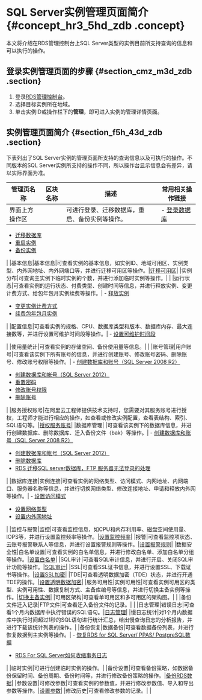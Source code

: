 # SQL Server实例管理页面简介 {#concept_hr3_5hd_zdb .concept}

本文将介绍在RDS管理控制台上SQL Server类型的实例目前所支持查询的信息和可以执行的操作。

## 登录实例管理页面的步骤 {#section_cmz_m3d_zdb .section}

1.  登录[RDS管理控制台](http://rds.console.aliyun.com/?spm=5176.doc26126.2.3.Kca631)。
2.  选择目标实例所在地域。
3.  单击实例ID或操作栏下的**管理**，即可进入实例的管理详情页面。

## 实例管理页面简介 {#section_f5h_43d_zdb .section}

下表列出了SQL Server实例的管理页面所支持的查询信息以及可执行的操作。不同版本的SQL Server实例所支持的操作不同，所以操作台显示信息会有差异，请以实际界面为准。

|管理页名称|区块名称|描述|常用相关操作链接|
|-----|----|--|--------|
|界面上方操作区| |可进行登录、迁移数据库，重启、备份实例等操作。| -   [登录数据库](https://help.aliyun.com/document_detail/26138.html)
-   [迁移数据库](https://help.aliyun.com/document_detail/26147.html)
-   [重启实例](https://help.aliyun.com/document_detail/26177.html)
-   [备份实例](https://help.aliyun.com/document_detail/26206.html)

 |
|基本信息|基本信息|可查看实例的基本信息，如实例ID、地域可用区、实例类型、内外网地址、内外网端口等，并进行迁移可用区等操作。|[迁移可用区](https://help.aliyun.com/document_detail/26181.html)|
|实例分布|可查询主实例下临时实例的个数，并进行添加临时实例等操作。| |
|运行状态|可查看实例的运行状态、付费类型、创建时间等信息，并进行释放实例、变更计费方式、给包年包月实例续费等操作。| -   [释放实例](https://help.aliyun.com/document_detail/26184.html)
-   [变更实例计费方式](https://help.aliyun.com/document_detail/52594.html)
-   [续费包年包月实例](https://help.aliyun.com/document_detail/26118.html)

 |
|配置信息|可查看实例的规格、CPU、数据库类型和版本、数据库内存、最大连接数等，并进行设置可维护时间段等操作。| -   [设置可维护时间段](https://help.aliyun.com/document_detail/26180.html)

 |
|使用量统计|可查看实例的存储空间、备份使用量等信息。| |
|账号管理|用户账号|可查看该实例下所有账号的信息，并进行创建账号、修改账号密码、删除账号、修改账号权限等操作。| -   [创建数据库和账号（SQL Server 2008 R2）](https://help.aliyun.com/document_detail/26145.html)
-   [创建数据库和帐号（SQL Server 2012）](https://help.aliyun.com/document_detail/43164.html)
-   [重置密码](https://help.aliyun.com/document_detail/26187.html)
-   [修改账号权限](https://help.aliyun.com/document_detail/26188.html)
-   [删除账号](https://help.aliyun.com/document_detail/50887.html)

 |
|服务授权账号|在阿里云工程师提供技术支持时，您需要对其服务账号进行授权，工程师才能进行相应的操作，如查看或修改实例配置，查看表结构、索引、SQL语句等。|[授权服务账号](https://help.aliyun.com/document_detail/35152.html)|
|数据库管理| |可查看该实例下的数据库信息，并进行创建数据库、删除数据库、迁入备份文件（bak）等操作。| -   [创建数据库和账号（SQL Server 2008 R2）](https://help.aliyun.com/document_detail/26145.html)
-   [创建数据库和帐号（SQL Server 2012）](https://help.aliyun.com/document_detail/43164.html)
-   [删除数据库](https://help.aliyun.com/document_detail/26191.html)
-   [RDS 迁移SQL server数据库，FTP 服务器无法登录的处理](https://help.aliyun.com/document_detail/41804.html)

 |
|数据库连接|实例连接|可查看实例的网络类型、访问模式、内网地址、内网端口、服务器名称等信息，并进行切换网络类型、修改连接地址、申请和释放内外网等操作。| -   [设置访问模式](https://help.aliyun.com/document_detail/26193.html)
-   [设置网络类型](https://help.aliyun.com/document_detail/26194.html)
-   [设置内外网地址](https://help.aliyun.com/document_detail/26195.html)

 |
|监控与报警|监控|可查看监控信息，如CPU和内存利用率、磁盘空间使用量、IOPS等，并进行设置监控频率等操作。|[设置监控频率](https://help.aliyun.com/document_detail/26200.html)|
|报警|可查看监控项状态、云账号报警联系人等信息，并进行设置报警规则等操作。|[设置报警规则](https://help.aliyun.com/document_detail/26201.html)|
|数据安全性|白名单设置|可查看实例的白名单信息，并进行修改白名单、添加白名单分组等操作。|[设置白名单](https://help.aliyun.com/document_detail/26198.html)|
|SQL审计|可查看SQL审计信息，并进行开启、关闭SQL审计功能等操作。|[SQL审计](https://help.aliyun.com/document_detail/26197.html)|
|SSL|可查看SSL证书信息，并进行设置SSL、下载证书等操作。|[设置SSL加密](https://help.aliyun.com/document_detail/32474.html)|
|TDE|可查看透明数据加密（TDE）状态，并进行开通TDE的操作。|[设置透明数据加密](https://help.aliyun.com/document_detail/33510.html)|
|服务可用性|实例可用性|可查看实例可用区的类型、实例可用性、数据复制方式、主备库编号等信息，并进行切换主备实例等操作。|[切换主备实例](https://help.aliyun.com/document_detail/26182.html)|
|可用区架构|可查看单可用区和多可用区的架构图。| |
|备份文件迁入记录|FTP文件|可查看迁入备份文件的记录。| |
|日志管理|错误日志|可查看1个月内数据库中执行错误的SQL语句。|[日志管理](https://help.aliyun.com/document_detail/26203.html)|
|慢日志统计|对1个月内数据库中执行时间超过1秒的SQL语句进行统计汇总，给出慢查询日志的分析报告，并进行下载该统计列表的操作。|
|备份恢复|数据备份|可查看数据备份列表，并进行恢复数据到主实例等操作。| -   [恢复RDS for SQL Server/ PPAS/ PostgreSQL数据](https://help.aliyun.com/document_detail/50603.html)
-   [RDS For SQL Server如何收缩事务日志](https://help.aliyun.com/document_detail/41796.html)

 |
|临时实例|可进行创建临时实例的操作。|
|备份设置|可查看备份策略，如数据备份保留时间、备份周期、备份时间等，并进行修改备份策略的操作。|[备份RDS数据](https://help.aliyun.com/document_detail/26206.html)|
|参数设置|可修改参数|可查看实例的参数值，并进行修改参数值、导入和导出参数等操作。|[设置参数](https://help.aliyun.com/document_detail/26179.html)|
|修改历史|可查看修改参数的记录。| |

